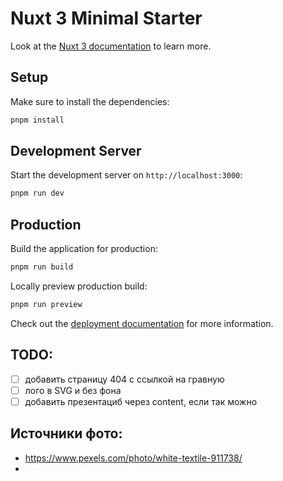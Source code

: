 # Nuxt 3 Minimal Starter

Look at the [Nuxt 3 documentation](https://nuxt.com/docs/getting-started/introduction) to learn more.

## Setup

Make sure to install the dependencies:

```bash
pnpm install
```

## Development Server

Start the development server on `http://localhost:3000`:

```bash
pnpm run dev
```

## Production

Build the application for production:

```bash
pnpm run build
```

Locally preview production build:

```bash
pnpm run preview
```

Check out the [deployment documentation](https://nuxt.com/docs/getting-started/deployment) for more information.

## TODO:

- [ ] добавить страницу 404 с ссылкой на гравную
- [ ] лого в SVG и без фона
- [ ] добавить презентациб через content, если так можно

## Источники фото:

- https://www.pexels.com/photo/white-textile-911738/
-
